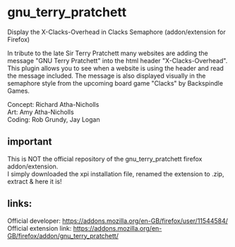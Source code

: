 # gnu_terry_pratchett
Display the X-Clacks-Overhead in Clacks Semaphore (addon/extension for Firefox)

In tribute to the late Sir Terry Pratchett many websites are adding the message "GNU Terry Pratchett" into the html header "X-Clacks-Overhead". This plugin allows you to see when a website is using the header and read the message included. The message is also displayed visually in the semaphore style from the upcoming board game "Clacks" by Backspindle Games.

Concept: Richard Atha-Nicholls  
Art: Amy Atha-Nicholls  
Coding: Rob Grundy, Jay Logan


## important
This is NOT the official repository of the gnu_terry_pratchett firefox addon/extension.  
I simply downloaded the xpi installation file, renamed the extension to .zip, extract & here it is!

## links:
Official developer: https://addons.mozilla.org/en-GB/firefox/user/11544584/  
Official extension link: https://addons.mozilla.org/en-GB/firefox/addon/gnu_terry_pratchett/
